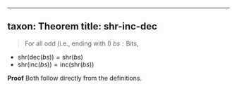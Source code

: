 
---
taxon: Theorem
title: shr-inc-dec
---

> For all odd (i.e., ending with I) $bs : \text{Bits}$,

* $\text{shr}(\text{dec}(bs)) = \text{shr}(bs)$
* $\text{shr}(\text{inc}(bs)) = \text{inc}(\text{shr}(bs))$

**Proof** Both follow directly from the definitions.